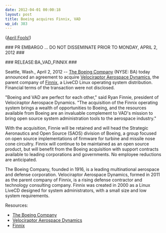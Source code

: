 ```yaml
---
date: 2012-04-01 00:00:18
layout: post
title: Boeing acquires Finnix, VAD
wp_id: 383
---
```

([April Fools!](https://blog.finnix.org/2012/04/01/april-fools-2/))

\### PR EMBARGO ... DO NOT DISSEMINATE PRIOR TO MONDAY, APRIL 2, 2012 ###
  
\### RELEASE:BA\_VAD\_FINNIX ###

Seattle, Wash., April 2, 2012 -- [The Boeing Company](http://www.boeing.com/ "The Boeing Company") (NYSE: BA) today announced an agreement to acquire [Velociraptor Aerospace Dynamics](https://www.velociraptors.info/vad/ "Velociraptor Aerospace Dynamics"), the parent company of [Finnix](https://www.finnix.org/ "Finnix"), a LiveCD Linux operating system distribution. Financial terms of the transaction were not disclosed.

"Boeing and VAD are perfect for each other," said Ryan Finnie, president of Velociraptor Aerospace Dynamics. "The acquisition of the Finnix operating system brings a wealth of opportunities to Boeing, and the resources available from Boeing are an invaluable complement to VAD's mission to bring open source system administration tools to the aerospace industry."

With the acquisition, Finnie will be retained and will head the Strategic Aeronautics and Open Source (SAOS) division of Boeing, a group focused on open source implementations of firmware for turbine and missile nose cone circuitry. Finnix will continue to be maintained as an open source product, but will benefit from the Boeing acquisition with support contracts available to leading corporations and governments. No employee reductions are anticipated.

The Boeing Company, founded in 1916, is a leading multinational aerospace and defense corporation. Velociraptor Aerospace Dynamics, formed in 2011 as the parent company of Finnix, is a rising defense contractor and technology consulting company. Finnix was created in 2000 as a Linux LiveCD designed for system administrators, with a small size and low system requirements.

Resources:

  * [The Boeing Company](http://www.boeing.com/ "The Boeing Corporation")
  * [Velociraptor Aerospace Dynamics](https://www.velociraptors.info/vad/ "Velociraptor Aerospace Dynamics")
  * [Finnix](https://www.finnix.org/ "Finnix")

###
